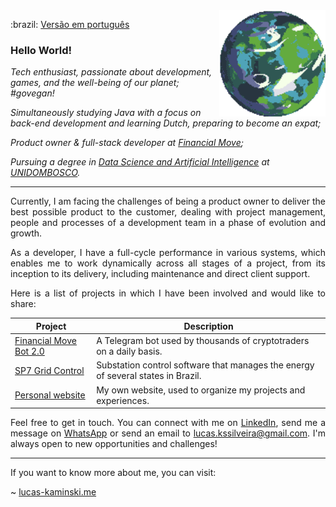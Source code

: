 <a href="https://deep-fold.itch.io/pixel-planet-generator">
  <img align="right" src="./img/planet.gif" width="170px" height="170px" alt="Planet generated by the Pixel Planet Generator"/>
</a>

<p>
    :brazil: <a href="./README.portuguese.md">Versão em português</a>
</p>

### Hello World!

<p>
<em>
Tech enthusiast, passionate about development, games, and the well-being of our planet; #govegan!
</em>
</p>

<p>
<em>
Simultaneously studying Java with a focus on back-end development and learning Dutch, preparing to become an expat;
</em>
</p>

<p>
<em>
Product owner & full-stack developer at <a href="https://financialmove.com.br/">Financial Move</a>;
</em>
</p>

<p>
<em>
Pursuing a degree in <a href="https://unidombosco.edu.br/cursos/ead/ciencia-de-dados-e-inteligencia-artificial/">Data Science and Artificial Intelligence</a> at <a href="https://unidombosco.edu.br/">UNIDOMBOSCO</a>.
</em>
</p>

---

<p align="justify">
Currently, I am facing the challenges of being a product owner to deliver the best possible product to the customer, dealing with project management, people and processes of a development team in a phase of evolution and growth.
</p>

<p align="justify">
As a developer, I have a full-cycle performance in various systems, which enables me to work dynamically across all stages of a project, from its inception to its delivery, including maintenance and direct client support.
</p>

<p align="justify">
Here is a list of projects in which I have been involved and would like to share:
</p>

| Project                                                                                                                    | Description                                                                      |
| -------------------------------------------------------------------------------------------------------------------------- | -------------------------------------------------------------------------------- |
| <a href="https://t.me/FinancialMoveBot">Financial Move Bot 2.0</a>                                                         | A Telegram bot used by thousands of cryptotraders on a daily basis.              |
| <a href="https://www.siemens.com/global/en/products/energy/grid-software/operation/grid-control.html">SP7 Grid Control</a> | Substation control software that manages the energy of several states in Brazil. |
| <a href="https://www.lucas-kaminski.me">Personal website</a>                                                               | My own website, used to organize my projects and experiences.                     |

<p align="justify">
Feel free to get in touch. You can connect with me on <a href="https://www.linkedin.com/in/lucas-kaminski/">LinkedIn</a>, send me a message on <a href="https://api.whatsapp.com/send/?phone=5541998119091">WhatsApp</a> or send an email to <a href="mailto:lucas.kssilveira@gmail.com">lucas.kssilveira@gmail.com</a>. I'm always open to new opportunities and challenges!
</p>

---

<p align="justify">
If you want to know more about me, you can visit:

~ <a href="https://www.lucas-kaminski.me">lucas-kaminski.me</a>

</p>
